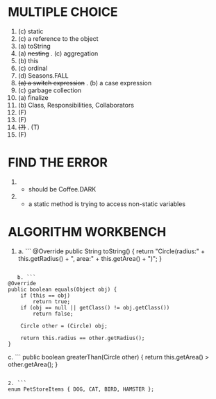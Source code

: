 # MULTIPLE CHOICE
1. (c) static
2. (c) a reference to the object
3. (a) toString
4. (a) ~~nesting~~
 . (c) aggregation
5. (b) this
6. (c) ordinal
7. (d) Seasons.FALL 
8. ~~(a) a switch expression~~
 . (b) a case expression
9. (c) garbage collection
10. (a) finalize
11. (b) Class, Responsibilities, Collaborators
12. (F)
13. (F)
14. ~~(?)~~
  . (T) 
15. (F)

# FIND THE ERROR
1. - should be Coffee.DARK

2. - a static method is trying to access non-static variables

# ALGORITHM WORKBENCH
1. a. ```
@Override
public String toString() {
	return "Circle(radius:" + this.getRadius() + ", area:" + this.getArea() + ")";
}
```

   b. ```
@Override
public boolean equals(Object obj) {
	if (this == obj) 
		return true;
	if (obj == null || getClass() != obj.getClass())
		return false;

	Circle other = (Circle) obj;

	return this.radius == other.getRadius();
}
```

   c. ```
public boolean greaterThan(Circle other) {
	return this.getArea() > other.getArea();
}
```

2. ```
enum PetStoreItems { DOG, CAT, BIRD, HAMSTER };
```